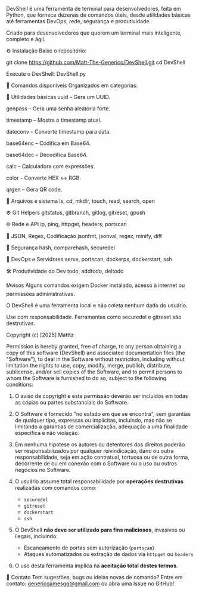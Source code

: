 DevShell é uma ferramenta de terminal para desenvolvedores, feita em Python, que fornece dezenas de comandos úteis, desde utilidades básicas até ferramentas DevOps, rede, segurança e produtividade.

Criado para desenvolvedores que querem um terminal mais inteligente, completo e ágil.

⚙️ Instalação
Baixe o repositório:

git clone https://github.com/Matt-The-Generico/DevShell.git
cd DevShell

Execute o DevShell:
DevShell.py

🧠 Comandos disponíveis
Organizados em categorias:

🔹 Utilidades básicas
uuid – Gera um UUID.

genpass – Gera uma senha aleatória forte.

timestamp – Mostra o timestamp atual.

dateconv <ts> – Converte timestamp para data.

base64enc <txt> – Codifica em Base64.

base64dec <txt> – Decodifica Base64.

calc – Calculadora com expressões.

color <hex> – Converte HEX ↔ RGB.

qrgen <txt> – Gera QR code.

🧩 Arquivos e sistema
ls, cd, mkdir, touch, read, search, open

⚙️ Git Helpers
gitstatus, gitbranch, gitlog, gitreset, gpush

🌐 Rede e API
ip, ping, httpget, headers, portscan

🧪 JSON, Regex, Codificação
jsonfmt, jsonval, regex, minify, diff

🔐 Segurança
hash, comparehash, securedel

🚀 DevOps e Servidores
serve, portscan, dockerps, dockerstart, ssh

🛠️ Produtividade do Dev
todo, addtodo, deltodo

❗Avisos
Alguns comandos exigem Docker instalado, acesso à internet ou permissões administrativas.

O DevShell é uma ferramenta local e não coleta nenhum dado do usuário.

Use com responsabilidade. Ferramentas como securedel e gitreset são destrutivas.

Copyright (c) [2025] Matttz

Permission is hereby granted, free of charge, to any person obtaining a copy
of this software (DevShell) and associated documentation files (the "Software"),
to deal in the Software without restriction, including without limitation the rights
to use, copy, modify, merge, publish, distribute, sublicense, and/or sell copies
of the Software, and to permit persons to whom the Software is furnished to do so,
subject to the following conditions:

1. O aviso de copyright e esta permissão deverão ser incluídos em todas as cópias
ou partes substanciais do Software.

2. O Software é fornecido "no estado em que se encontra", sem garantias de qualquer tipo,
expressas ou implícitas, incluindo, mas não se limitando a garantias de comercialização,
adequação a uma finalidade específica e não violação.

3. Em nenhuma hipótese os autores ou detentores dos direitos poderão ser responsabilizados
por qualquer reivindicação, dano ou outra responsabilidade, seja em ação contratual,
tortuosa ou de outra forma, decorrente de ou em conexão com o Software ou o uso
ou outros negócios no Software.

4. O usuário assume total responsabilidade por **operações destrutivas** realizadas com comandos como:
   - `securedel`
   - `gitreset`
   - `dockerstart`
   - `ssh`

5. O DevShell **não deve ser utilizado para fins maliciosos**, invasivos ou ilegais, incluindo:
   - Escaneamento de portas sem autorização (`portscan`)
   - Ataques automatizados ou extração de dados via `httpget` ou `headers`

6. O uso desta ferramenta implica na **aceitação total destes termos**.


📧 Contato
Tem sugestões, bugs ou ideias novas de comando?
Entre em contato: genericgamesgg@gmail.com ou abra uma Issue no GitHub!
